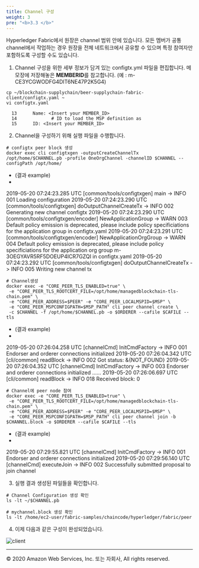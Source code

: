 ```yaml
---
title: Channel 구성 
weight: 3
pre: "<b>3.3 </b>"
---
```


Hyperledger Fabric에서 원장은 channel 범위 안에 있습니다. 모든 멤버가 공통 channel에서 작업하는 경우 원장을 전체 네트워크에서 공유할 수 있으며 특정 참여자만 포함하도록 구성할 수도 있습니다. 

1. Channel 구성을 위한 세부 정보가 담겨 있는 configtx.yml 파일을 편집합니다. 메모장에 저장해놓은 **MEMBERID**를 참고합니다. (예 : m-CE3YCGWODFG4DIT6NE47P2K5G4)

```
cp ~/blockchain-supplychain/beer-supplychain-fabric-client/configtx.yaml ~
vi configtx.yaml
```

```
  13      Name: <Insert your MEMBER_ID>
  14             # ID to load the MSP definition as
  15      ID: <Insert your MEMBER_ID>
```

2. Channel을 구성하기 위해 실행 파일을 수행합니다. 

```
# configtx peer block 생성
docker exec cli configtxgen -outputCreateChannelTx /opt/home/$CHANNEL.pb -profile OneOrgChannel -channelID $CHANNEL --configPath /opt/home/ 
```

- (결과 example)
- 
2019-05-20 07:24:23.285 UTC [common/tools/configtxgen] main -> INFO 001 Loading configuration
2019-05-20 07:24:23.290 UTC [common/tools/configtxgen] doOutputChannelCreateTx -> INFO 002 Generating new channel configtx
2019-05-20 07:24:23.290 UTC [common/tools/configtxgen/encoder] NewApplicationGroup -> WARN 003 Default policy emission is deprecated, please include policy specificiations for the application group in configtx.yaml
2019-05-20 07:24:23.291 UTC [common/tools/configtxgen/encoder] NewApplicationOrgGroup -> WARN 004 Default policy emission is deprecated, please include policy specificiations for the application org group m-3OEGYAVR5RF5DOEUP4ICR7GZQI in configtx.yaml
2019-05-20 07:24:23.292 UTC [common/tools/configtxgen] doOutputChannelCreateTx -> INFO 005 Writing new channel tx

```
# Channel생성
docker exec -e "CORE_PEER_TLS_ENABLED=true" \
 -e "CORE_PEER_TLS_ROOTCERT_FILE=/opt/home/managedblockchain-tls-chain.pem" \
 -e "CORE_PEER_ADDRESS=$PEER" -e "CORE_PEER_LOCALMSPID=$MSP" \
 -e "CORE_PEER_MSPCONFIGPATH=$MSP_PATH" cli peer channel create \
 -c $CHANNEL -f /opt/home/$CHANNEL.pb -o $ORDERER --cafile $CAFILE --tls
```

- (결과 example)
- 
2019-05-20 07:26:04.258 UTC [channelCmd] InitCmdFactory -> INFO 001 Endorser and orderer connections initialized
2019-05-20 07:26:04.342 UTC [cli/common] readBlock -> INFO 002 Got status: &{NOT_FOUND}
2019-05-20 07:26:04.352 UTC [channelCmd] InitCmdFactory -> INFO 003 Endorser and orderer connections initialized
……
2019-05-20 07:26:06.697 UTC [cli/common] readBlock -> INFO 018 Received block: 0

```
# Channel에 peer node 참여 
docker exec -e "CORE_PEER_TLS_ENABLED=true" \
 -e "CORE_PEER_TLS_ROOTCERT_FILE=/opt/home/managedblockchain-tls-chain.pem" \
 -e "CORE_PEER_ADDRESS=$PEER" -e "CORE_PEER_LOCALMSPID=$MSP" \
 -e "CORE_PEER_MSPCONFIGPATH=$MSP_PATH" cli peer channel join -b $CHANNEL.block -o $ORDERER --cafile $CAFILE --tls
```

- (결과 example)
- 
2019-05-20 07:29:55.821 UTC [channelCmd] InitCmdFactory -> INFO 001 Endorser and orderer connections initialized
2019-05-20 07:29:56.140 UTC [channelCmd] executeJoin -> INFO 002 Successfully submitted proposal to join channel



3. 실행 결과 생성된 파일들을 확인합니다. 
```
# Channel Configuration 생성 확인 
ls -lt ~/$CHANNEL.pb 

# mychannel.block 생성 확인 
ls -lt /home/ec2-user/fabric-samples/chaincode/hyperledger/fabric/peer
```

4. 이제 다음과 같은 구성이 완성되었습니다. 

![client](/lab4/images/client_4.png)



---
© 2020 Amazon Web Services, Inc. 또는 자회사, All rights reserved.
